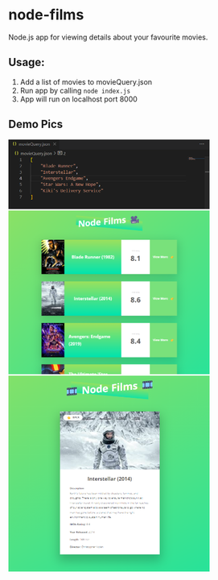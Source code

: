 # node-films
Node.js app for viewing details about your favourite movies.

## Usage:
1. Add a list of movies to movieQuery.json
2. Run app by calling `node index.js`
3. App will run on localhost port 8000

## Demo Pics
<img src="https://github.com/cheuyin/node-films/blob/main/docs/demo-img-3.png?raw=true" alt="movieQuery.json" width="400px"/>

<img src="https://github.com/cheuyin/node-films/blob/main/docs/demo-img-1.png?raw=true" alt="Home page" width="400px"/>

<img src="https://github.com/cheuyin/node-films/blob/main/docs/demo-img-2.png?raw=true" alt="Details page" width="400px"/>